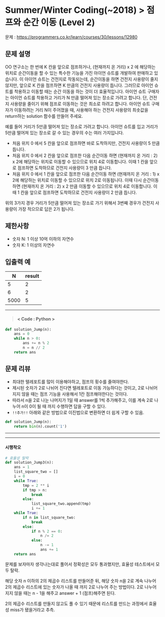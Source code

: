 # Summer/Winter Coding(~2018) > 점프와 순간 이동 (Level 2)
문제 : https://programmers.co.kr/learn/courses/30/lessons/12980

## 문제 설명
OO 연구소는 한 번에 K 칸을 앞으로 점프하거나, (현재까지 온 거리) x 2 에 해당하는 위치로 순간이동을 할 수 있는 특수한 기능을 가진 아이언 슈트를 개발하여 판매하고 있습니다. 이 아이언 슈트는 건전지로 작동되는데, 순간이동을 하면 건전지 사용량이 줄지 않지만, 앞으로 K 칸을 점프하면 K 만큼의 건전지 사용량이 듭니다. 그러므로 아이언 슈트를 착용하고 이동할 때는 순간 이동을 하는 것이 더 효율적입니다. 아이언 슈트 구매자는 아이언 슈트를 착용하고 거리가 N 만큼 떨어져 있는 장소로 가려고 합니다. 단, 건전지 사용량을 줄이기 위해 점프로 이동하는 것은 최소로 하려고 합니다. 아이언 슈트 구매자가 이동하려는 거리 N이 주어졌을 때, 사용해야 하는 건전지 사용량의 최솟값을 return하는 solution 함수를 만들어 주세요.

예를 들어 거리가 5만큼 떨어져 있는 장소로 가려고 합니다.
아이언 슈트를 입고 거리가 5만큼 떨어져 있는 장소로 갈 수 있는 경우의 수는 여러 가지입니다.

- 처음 위치 0 에서 5 칸을 앞으로 점프하면 바로 도착하지만, 건전지 사용량이 5 만큼 듭니다.
- 처음 위치 0 에서 2 칸을 앞으로 점프한 다음 순간이동 하면 (현재까지 온 거리 : 2) x 2에 해당하는 위치로 이동할 수 있으므로 위치 4로 이동합니다. 이때 1 칸을 앞으로 점프하면 도착하므로 건전지 사용량이 3 만큼 듭니다.
- 처음 위치 0 에서 1 칸을 앞으로 점프한 다음 순간이동 하면 (현재까지 온 거리 : 1) x 2에 해당하는 위치로 이동할 수 있으므로 위치 2로 이동됩니다. 이때 다시 순간이동 하면 (현재까지 온 거리 : 2) x 2 만큼 이동할 수 있으므로 위치 4로 이동합니다. 이때 1 칸을 앞으로 점프하면 도착하므로 건전지 사용량이 2 만큼 듭니다.

위의 3가지 경우 거리가 5만큼 떨어져 있는 장소로 가기 위해서 3번째 경우가 건전지 사용량이 가장 적으므로 답은 2가 됩니다.

## 제한사항
- 숫자 N: 1 이상 10억 이하의 자연수
- 숫자 K: 1 이상의 자연수

## 입출력 예

| N | result |
| --- | --- | 
| 5 | 2 |
| 6 | 2 |
| 5000 | 5 |

____

> #### < Code : Python >
```python
def solution_Jump(n):
    ans = 0
    while n > 0:
        ans += n % 2
        n = n // 2
    return ans
```

## 문제 리뷰
- 최대한 텔레포트를 많이 이용해야하고, 점프의 횟수를 줄여야한다.
- 제시된 숫자가 2로 나뉘어 진다면 텔레포트로 이동 가능하다는 것이고, 2로 나뉘어지지 않을 때는 점프 기능을 사용해서 1칸 점프해야한다는 것이다.
- 따라서 n을 2로 나눈 나머지가 1일 때 answer를 1씩 추가해주고, 이를 계속 2로 나누어 n이 0이 될 때 까지 수행하면 답을 구할 수 있다.
- `!!추가!!` 아래와 같은 방법으로 이진법으로 변환하면 더 쉽게 구할 수 있음.

```python
def solution_Jump(n):
    return bin(n).count('1')
```

___
___
#### 시행착오
```python
# 효율성 탈락
def solution_Jump3(n):
    ans = 1
    list_square_two = []
    i = 0
    while True:
        tmp = 2 ** i
        if tmp > n:
            break
        else:
            list_square_two.append(tmp)
            i += 1
    while True:
        if n in list_square_two:
            break
        else:
            if n % 2 == 0:
                n /= 2
            else:
                n -= 1
                ans += 1
    return ans
```

문제를 보자마자 생각나는대로 풀어서 정확성은 모두 통과했지만, 효율성 테스트에서 모두 탈락.

해당 숫자 n 이하의 2의 제곱수 리스트를 만들어준 뒤, 해당 숫자 n을 2로 계속 나누어 2의 제곱수 리스트에 있는 숫자가 나올 때 까지 2로 나누어 주는 방법이다. 2로 나누어지지 않을 때는 n - 1을 해주고 answer + 1 (점프)해주면 된다.

2의 제곱수 리스트를 만들지 않고도 풀 수 있기 때문에 리스트를 만드는 과정에서 효율성 miss가 됐을거라고 추측.